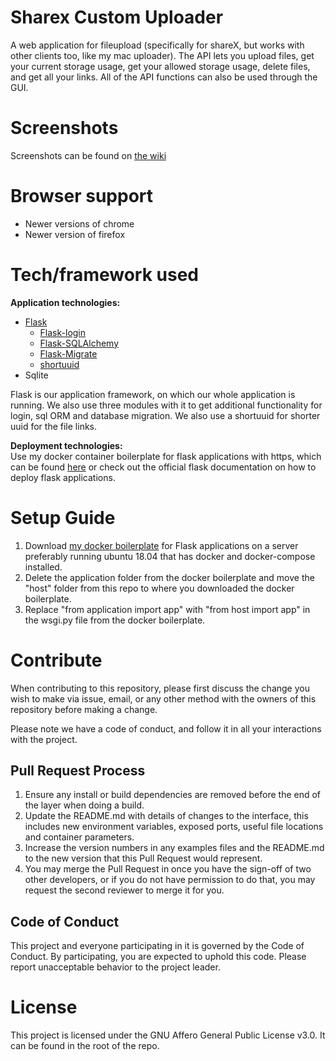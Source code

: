 # Sharex Custom Uploader
A web application for fileupload (specifically for shareX, but works with other clients too, like my mac uploader). The API lets you upload files, get your current storage usage, get your allowed storage usage, delete files, and get all your links. All of the API functions can also be used through the GUI.

# Screenshots
Screenshots can be found on [the wiki](https://github.com/AndreasJJ/ShareX-Custom-Uploader-Host/wiki/Web-User-Interface-Design)

# Browser support
* Newer versions of chrome
* Newer version of firefox

# Tech/framework used

**Application technologies:**
* [Flask](http://flask.pocoo.org/)
  * [Flask-login](https://flask-login.readthedocs.io/en/latest/)
  * [Flask-SQLAlchemy](http://flask-sqlalchemy.pocoo.org/2.3/)
  * [Flask-Migrate](https://flask-migrate.readthedocs.io/en/latest/)
  * [shortuuid](https://github.com/skorokithakis/shortuuid)
* Sqlite

Flask is our application framework, on which our whole application is running. We also use three modules with it to get additional functionality for login, sql ORM and database migration. We also use a shortuuid for shorter uuid for the file links.

**Deployment technologies:** \
Use my docker container boilerplate for flask applications with https, which can be found [here](https://github.com/AndreasJJ/Flask-https-docker-container-boilerplate) or check out the official flask documentation on how to deploy flask applications.

# Setup Guide
1. Download [my docker boilerplate](https://github.com/AndreasJJ/Flask-https-docker-container-boilerplate) for Flask applications on a server preferably running ubuntu 18.04 that has docker and docker-compose installed. 
2. Delete the application folder from the docker boilerplate and move the "host" folder from this repo to where you downloaded the docker boilerplate.
3. Replace "from application import app" with "from host import app" in the wsgi.py file from the docker boilerplate.

# Contribute
When contributing to this repository, please first discuss the change you wish to make via issue,
email, or any other method with the owners of this repository before making a change. 

Please note we have a code of conduct, and follow it in all your interactions with the project.

## Pull Request Process
1. Ensure any install or build dependencies are removed before the end of the layer when doing a build.
2. Update the README.md with details of changes to the interface, this includes new environment variables, exposed ports, useful file locations and container parameters.
3. Increase the version numbers in any examples files and the README.md to the new version that this Pull Request would represent.
4. You may merge the Pull Request in once you have the sign-off of two other developers, or if you do not have permission to do that, you may request the second reviewer to merge it for you.

## Code of Conduct
This project and everyone participating in it is governed by the Code of Conduct. By participating, you are expected to uphold this code. Please report unacceptable behavior to the project leader.

# License
This project is licensed under the GNU Affero General Public License v3.0. It can be found in the root of the repo.

